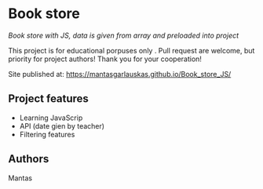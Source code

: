 # Book store

_Book store with JS, data is given from array and preloaded into project_

This project is for educational porpuses only . Pull request are welcome, but priority for project authors! Thank you for your cooperation!

Site published at: https://mantasgarlauskas.github.io/Book_store_JS/

## Project features

- Learning JavaScrip
- API (date gien by teacher)
- Filtering features

## Authors

Mantas

